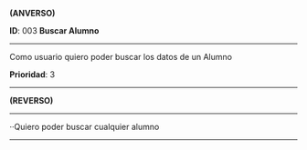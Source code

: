 **(ANVERSO)**

**ID**: 003 **Buscar Alumno**

----

Como usuario quiero poder buscar los datos de un Alumno

**Prioridad**: 3

----

**(REVERSO)**

----

··Quiero poder buscar cualquier alumno

----
